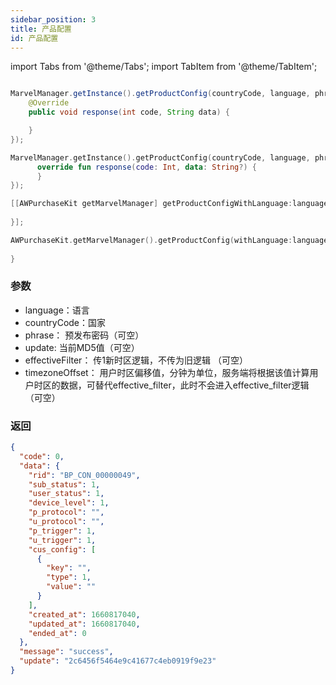 ```yaml
---
sidebar_position: 3
title: 产品配置
id: 产品配置
---
```



import Tabs from '@theme/Tabs';
import TabItem from '@theme/TabItem';

<Tabs>
  <TabItem value="Java" label="Java" default>

```Java

MarvelManager.getInstance().getProductConfig(countryCode, language, phrase, update, effectiveFilter, timezoneOffset, new AWHttpOriginalCallback() {
    @Override
    public void response(int code, String data) {

    }
});
```
  </TabItem>
  <TabItem value="Kotlin" label="Kotlin">

```Kotlin
MarvelManager.getInstance().getProductConfig(countryCode, language, phrase, update, effectiveFilter, timezoneOffset, object : AWHttpOriginalCallback{
      override fun response(code: Int, data: String?) {
      }
});
```
  </TabItem>
  <TabItem value="Objective-C" label="Objective-C">

```Objective-C 
[[AWPurchaseKit getMarvelManager] getProductConfigWithLanguage:language withCountryCode:countryCode withPhrase:phrase withUpdate:update withEffectiveFilter:effectiveFilter withTimezoneOffset:timezoneOffset withCompletion:^(NSInteger result, NSString * _Nonnull errorMsg, NSDictionary * _Nullable data) {
        
}];
```
  </TabItem>
  <TabItem value="Swift" label="Swift">

```Swift
AWPurchaseKit.getMarvelManager().getProductConfig(withLanguage:language, withCountryCode: countryCode, withPhrase: phrase, withUpdate: update, withEffectiveFilter: effectiveFilter, withTimezoneOffset: timezoneOffset) { result, errorMsg, data in
            
}
```
  </TabItem>
</Tabs>


### 参数
- language：语言
- countryCode：国家
- phrase： 预发布密码（可空）
- update: 当前MD5值（可空）
- effectiveFilter： 传1新时区逻辑，不传为旧逻辑 （可空）
- timezoneOffset： 用户时区偏移值，分钟为单位，服务端将根据该值计算用户时区的数据，可替代effective_filter，此时不会进入effective_filter逻辑（可空）

### 返回
```Json
{
  "code": 0,
  "data": {
    "rid": "BP_CON_00000049",
    "sub_status": 1,
    "user_status": 1,
    "device_level": 1,
    "p_protocol": "",
    "u_protocol": "",
    "p_trigger": 1,
    "u_trigger": 1,
    "cus_config": [
      {
        "key": "",
        "type": 1,
        "value": ""
      }
    ],
    "created_at": 1660817040,
    "updated_at": 1660817040,
    "ended_at": 0
  },
  "message": "success",
  "update": "2c6456f5464e9c41677c4eb0919f9e23"
}

```